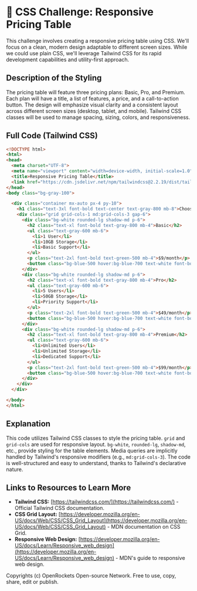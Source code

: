 # 🐞 CSS Challenge: Responsive Pricing Table


This challenge involves creating a responsive pricing table using CSS.  We'll focus on a clean, modern design adaptable to different screen sizes.  While we could use plain CSS, we'll leverage Tailwind CSS for its rapid development capabilities and utility-first approach.

## Description of the Styling

The pricing table will feature three pricing plans: Basic, Pro, and Premium.  Each plan will have a title, a list of features, a price, and a call-to-action button.  The design will emphasize visual clarity and a consistent layout across different screen sizes (desktop, tablet, and mobile).  Tailwind CSS classes will be used to manage spacing, sizing, colors, and responsiveness.

## Full Code (Tailwind CSS)

```html
<!DOCTYPE html>
<html>
<head>
  <meta charset="UTF-8">
  <meta name="viewport" content="width=device-width, initial-scale=1.0">
  <title>Responsive Pricing Table</title>
  <link href="https://cdn.jsdelivr.net/npm/tailwindcss@2.2.19/dist/tailwind.min.css" rel="stylesheet">
</head>
<body class="bg-gray-100">

  <div class="container mx-auto px-4 py-10">
    <h1 class="text-3xl font-bold text-center text-gray-800 mb-8">Choose Your Plan</h1>
    <div class="grid grid-cols-1 md:grid-cols-3 gap-6">
      <div class="bg-white rounded-lg shadow-md p-6">
        <h2 class="text-xl font-bold text-gray-800 mb-4">Basic</h2>
        <ul class="text-gray-600 mb-6">
          <li>1 User</li>
          <li>10GB Storage</li>
          <li>Basic Support</li>
        </ul>
        <p class="text-2xl font-bold text-green-500 mb-4">$9/month</p>
        <button class="bg-blue-500 hover:bg-blue-700 text-white font-bold py-2 px-4 rounded">Sign Up</button>
      </div>
      <div class="bg-white rounded-lg shadow-md p-6">
        <h2 class="text-xl font-bold text-gray-800 mb-4">Pro</h2>
        <ul class="text-gray-600 mb-6">
          <li>5 Users</li>
          <li>50GB Storage</li>
          <li>Priority Support</li>
        </ul>
        <p class="text-2xl font-bold text-green-500 mb-4">$49/month</p>
        <button class="bg-blue-500 hover:bg-blue-700 text-white font-bold py-2 px-4 rounded">Sign Up</button>
      </div>
      <div class="bg-white rounded-lg shadow-md p-6">
        <h2 class="text-xl font-bold text-gray-800 mb-4">Premium</h2>
        <ul class="text-gray-600 mb-6">
          <li>Unlimited Users</li>
          <li>Unlimited Storage</li>
          <li>Dedicated Support</li>
        </ul>
        <p class="text-2xl font-bold text-green-500 mb-4">$99/month</p>
        <button class="bg-blue-500 hover:bg-blue-700 text-white font-bold py-2 px-4 rounded">Sign Up</button>
      </div>
    </div>
  </div>

</body>
</html>
```

## Explanation

This code utilizes Tailwind CSS classes to style the pricing table.  `grid` and `grid-cols` are used for responsive layout.  `bg-white`, `rounded-lg`, `shadow-md`, etc., provide styling for the table elements.  Media queries are implicitly handled by Tailwind's responsive modifiers (e.g., `md:grid-cols-3`).  The code is well-structured and easy to understand, thanks to Tailwind's declarative nature.

## Links to Resources to Learn More

* **Tailwind CSS:** [https://tailwindcss.com/](https://tailwindcss.com/) - Official Tailwind CSS documentation.
* **CSS Grid Layout:** [https://developer.mozilla.org/en-US/docs/Web/CSS/CSS_Grid_Layout](https://developer.mozilla.org/en-US/docs/Web/CSS/CSS_Grid_Layout) - MDN documentation on CSS Grid.
* **Responsive Web Design:** [https://developer.mozilla.org/en-US/docs/Learn/Responsive_web_design](https://developer.mozilla.org/en-US/docs/Learn/Responsive_web_design) -  MDN's guide to responsive web design.


Copyrights (c) OpenRockets Open-source Network. Free to use, copy, share, edit or publish.

